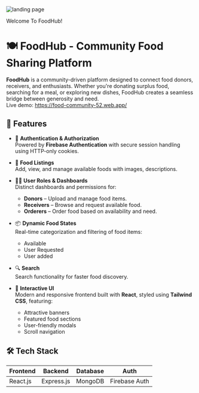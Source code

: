 <img src='https://i.ibb.co.com/FLFbpLtW/Screenshot-25.png' alt='landing page'>

Welcome To FoodHub!

# 🍽️ FoodHub - Community Food Sharing Platform

**FoodHub** is a community-driven platform designed to connect food donors, receivers, and enthusiasts. Whether you're donating surplus food, searching for a meal, or exploring new dishes, FoodHub creates a seamless bridge between generosity and need.
<br>
Live demo: https://food-community-52.web.app/

## 🌟 Features

- 🔐 **Authentication & Authorization**  
  Powered by **Firebase Authentication** with secure session handling using HTTP-only cookies.

- 🍱 **Food Listings**  
  Add, view, and manage available foods with images, descriptions.

- 🙋‍♂️ **User Roles & Dashboards**  
  Distinct dashboards and permissions for:
  - **Donors** – Upload and manage food items.
  - **Receivers** – Browse and request available food.
  - **Orderers** – Order food based on availability and need.

- 📦 **Dynamic Food States**  
  Real-time categorization and filtering of food items:
  - Available
  - User Requested
  - User added

- 🔍 **Search**  
  Search functionality for faster food discovery.

- 💬 **Interactive UI**  
  Modern and responsive frontend built with **React**, styled using **Tailwind CSS**, featuring:
  - Attractive banners
  - Featured food sections
  - User-friendly modals
  - Scroll navigation

## 🛠️ Tech Stack

| Frontend | Backend | Database | Auth |
|----------|---------|----------|------|
| React.js | Express.js | MongoDB | Firebase Auth |


